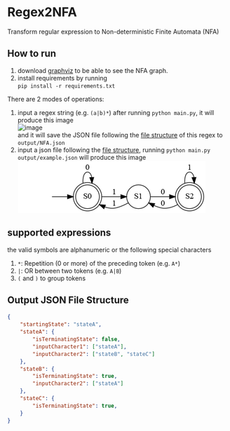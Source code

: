 # Regex2NFA
Transform regular expression to Non-deterministic Finite Automata (NFA)

## How to run
1. download [graphviz](https://www.graphviz.org/download/) to be able to see the NFA graph.
2. install requirements by running  
   `pip install -r requirements.txt`  

There are 2 modes of operations:
1. input a regex string (e.g. `(a|b)*`) after running `python main.py`, it will produce this image  
   ![image](https://user-images.githubusercontent.com/32793798/118415391-557ec900-b6aa-11eb-9c1c-9a7a0a85b3c3.png)  
   and it will save the JSON file following the [file structure](#output-json-file-structure) of this regex to `output/NFA.json`
2. input a json file following the [file structure](#output-json-file-structure), running `python main.py output/example.json` will produce this image   
   ![example](output/example.png)

## supported expressions
the valid symbols are alphanumeric or the following special characters
1. `*`: Repetition (0 or more) of the preceding token (e.g. `A*`)
2. `|`: OR between two tokens (e.g. `A|B`)
3. `(` and `)` to group tokens

## Output JSON File Structure
```json
{
    "startingState": "stateA",
    "stateA": {
        "isTerminatingState": false,
        "inputCharacter1": ["stateA"],
        "inputCharacter2": ["stateB", "stateC"]
    },
    "stateB": {
        "isTerminatingState": true,
        "inputCharacter2": ["stateA"]
    },
    "stateC": {
        "isTerminatingState": true,
    }
}
``` 